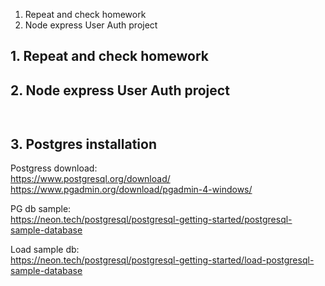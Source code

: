 1. Repeat and check homework
2. Node express User Auth project 


## 1. Repeat and check homework

## 2. Node express User Auth project 

```javascript
```

```javascript
```

## 3. Postgres installation

Postgress download:  
https://www.postgresql.org/download/  
https://www.pgadmin.org/download/pgadmin-4-windows/

PG db sample:  
https://neon.tech/postgresql/postgresql-getting-started/postgresql-sample-database  

Load sample db:  
https://neon.tech/postgresql/postgresql-getting-started/load-postgresql-sample-database  
